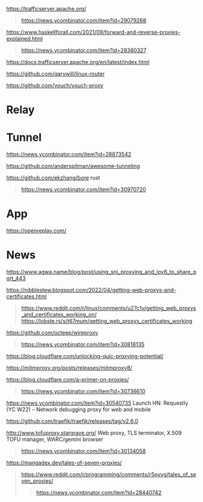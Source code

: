 https://trafficserver.apache.org/
> https://news.ycombinator.com/item?id=29079268

https://www.haskellforall.com/2021/09/forward-and-reverse-proxies-explained.html
> https://news.ycombinator.com/item?id=28380327

https://docs.trafficserver.apache.org/en/latest/index.html

https://github.com/garywill/linux-router

https://github.com/vouch/vouch-proxy

# Relay

# Tunnel
https://news.ycombinator.com/item?id=28873542

https://github.com/anderspitman/awesome-tunneling

https://github.com/ekzhang/bore rust
> https://news.ycombinator.com/item?id=30970720

# App
https://openreplay.com/

# News
https://www.agwa.name/blog/post/using_sni_proxying_and_ipv6_to_share_port_443


https://nibblestew.blogspot.com/2022/04/getting-web-proxys-and-certificates.html
> https://www.reddit.com/r/linux/comments/u27c1v/getting_web_proxys_and_certificates_working_on/
> https://lobste.rs/s/t67mum/getting_web_proxys_certificates_working

https://github.com/octeep/wireproxy
> https://news.ycombinator.com/item?id=30816135

https://blog.cloudflare.com/unlocking-quic-proxying-potential/

https://mitmproxy.org/posts/releases/mitmproxy8/

https://blog.cloudflare.com/a-primer-on-proxies/
> https://news.ycombinator.com/item?id=30736610

https://news.ycombinator.com/item?id=30540735 Launch HN: Requestly (YC W22) – Network debugging proxy for web and mobile

https://github.com/traefik/traefik/releases/tag/v2.6.0

http://www.tofuproxy.stargrave.org/ Web proxy, TLS terminator, X.509 TOFU manager, WARC/gemini browser
> https://news.ycombinator.com/item?id=30134058

https://mangadex.dev/tales-of-seven-proxies/
> https://www.reddit.com/r/programming/comments/r5pvvg/tales_of_seven_proxies/
> > https://news.ycombinator.com/item?id=28440742